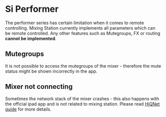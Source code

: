 # Si Performer

The performer series has certain limitation when it comes to remote controlling.
Mixing Station currently implements all parameters which can be remote controlled. 
Any other features such as Mutegroups, FX or routing **cannot be implemented**.

## Mutegroups
It is not possible to access the mutegroups of the mixer - therefore the mute status might be shown incorrectly in the app.

## Mixer not connecting
Sometimes the network stack of the mixer crashes - this also happens with the official ipad app and is not related to mixing station.
Please read [HiQNet guide](soundcraft/hiqnet.md) for more details.